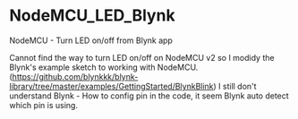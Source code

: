 # NodeMCU_LED_Blynk
NodeMCU - Turn LED on/off from Blynk app

Cannot find the way to turn LED on/off on NodeMCU v2 so I modidy the Blynk's example sketch to working with NodeMCU. (https://github.com/blynkkk/blynk-library/tree/master/examples/GettingStarted/BlynkBlink)
I still don't understand Blynk - How to config pin in the code, it seem Blynk auto detect which pin is using.
